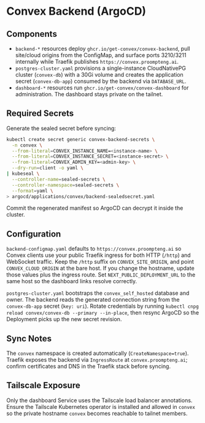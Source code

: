 # Convex Backend (ArgoCD)

## Components
- `backend-*` resources deploy `ghcr.io/get-convex/convex-backend`, pull site/cloud origins from the ConfigMap, and surface ports 3210/3211 internally while Traefik publishes `https://convex.proompteng.ai`.
- `postgres-cluster.yaml` provisions a single-instance CloudNativePG cluster (`convex-db`) with a 30Gi volume and creates the application secret (`convex-db-app`) consumed by the backend via `DATABASE_URL`.
- `dashboard-*` resources run `ghcr.io/get-convex/convex-dashboard` for administration. The dashboard stays private on the tailnet.

## Required Secrets
Generate the sealed secret before syncing:

```bash
kubectl create secret generic convex-backend-secrets \
  -n convex \
  --from-literal=CONVEX_INSTANCE_NAME=<instance-name> \
  --from-literal=CONVEX_INSTANCE_SECRET=<instance-secret> \
  --from-literal=CONVEX_ADMIN_KEY=<admin-key> \
  --dry-run=client -o yaml \
| kubeseal \
  --controller-name=sealed-secrets \
  --controller-namespace=sealed-secrets \
  --format=yaml \
> argocd/applications/convex/backend-sealedsecret.yaml
```

Commit the regenerated manifest so ArgoCD can decrypt it inside the cluster.

## Configuration
`backend-configmap.yaml` defaults to `https://convex.proompteng.ai` so Convex clients use your public Traefik ingress for both HTTP (`/http`) and WebSocket traffic. Keep the `/http` suffix on `CONVEX_SITE_ORIGIN`, and point `CONVEX_CLOUD_ORIGIN` at the bare host. If you change the hostname, update those values plus the ingress route. Set `NEXT_PUBLIC_DEPLOYMENT_URL` to the same host so the dashboard links resolve correctly.

`postgres-cluster.yaml` bootstraps the `convex_self_hosted` database and owner. The backend reads the generated connection string from the `convex-db-app` secret (`key: uri`). Rotate credentials by running `kubectl cnpg reload convex/convex-db --primary --in-place`, then resync ArgoCD so the Deployment picks up the new secret revision.

## Sync Notes
The `convex` namespace is created automatically (`CreateNamespace=true`). Traefik exposes the backend via `IngressRoute` at `convex.proompteng.ai`; confirm certificates and DNS in the Traefik stack before syncing.

## Tailscale Exposure
Only the dashboard Service uses the Tailscale load balancer annotations. Ensure the Tailscale Kubernetes operator is installed and allowed in `convex` so the private hostname `convex` becomes reachable to tailnet members.
